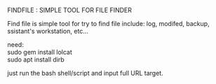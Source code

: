 FINDFILE : SIMPLE TOOL FOR FILE FINDER

Find file is simple tool for try to find file include: log, modifed, backup, ssistant's workstation, etc... 

need:<br>
sudo gem install lolcat<br>
sudo apt install dirb<br>

just run the bash shell/script and input full URL target.
